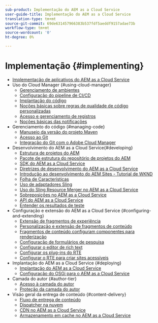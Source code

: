 ```yaml
---
sub-product: Implementação do AEM as a Cloud Service
user-guide-title: Implementação do AEM as a Cloud Service
translation-type: tm+mt
source-git-commit: 69de631457966383b537fdf5aeddf9157adae73b
workflow-type: tm+mt
source-wordcount: '0'
ht-degree: 0%

---
```



# Implementação {#implementing}

+ [Implementação de aplicativos do AEM as a Cloud Service](/help/implementing/home.md)
+ Uso do Cloud Manager {#using-cloud-manager}
   + [Gerenciamento de ambientes](cloud-manager/manage-environments.md)
   + [Configuração do pipeline de CI/CD](cloud-manager/configure-pipeline.md)
   + [Implantação do código](cloud-manager/deploy-code.md)
   + [Noções básicas sobre regras de qualidade de código personalizadas](cloud-manager/custom-code-quality-rules.md)
   + [Acesso e gerenciamento de registros](cloud-manager/manage-logs.md)
   + [Noções básicas das notificações](cloud-manager/notifications.md)
+ Gerenciamento do código {#managing-code}
   + [Manuseio da versão do projeto Maven](cloud-manager/project-version-handling.md)
   + [Acesso ao Git](cloud-manager/accessing-git.md)
   + [Integração do Git com o Adobe Cloud Manager](cloud-manager/integrating-with-git.md)
+ Desenvolvimento do AEM as a Cloud Service{#developing}
   + [Estrutura de projetos do AEM](developing/introduction/aem-project-content-package-structure.md)
   + [Pacote de estrutura do repositório de projetos do AEM](developing/introduction/repository-structure-package.md)
   + [SDK do AEM as a Cloud Service](developing/introduction/aem-as-a-cloud-service-sdk.md)
   + [Diretrizes de desenvolvimento do AEM as a Cloud Service](developing/introduction/development-guidelines.md)
   + [Introdução ao desenvolvimento do AEM Sites - Tutorial de WKND](developing/introduction/develop-wknd-tutorial.md)
   + [Folha de Características](developing/introduction/sling-cheatsheet.md)
   + [Uso de adaptadores Sling](developing/introduction/sling-adapters.md)
   + [Uso do Sling Resource Merger no AEM as a Cloud Service](developing/introduction/sling-resource-merger.md)
   + [Sobreposições no AEM as a Cloud Service](developing/introduction/overlays.md)
   + [API do AEM as a Cloud Service](https://docs.adobe.com/content/help/pt/experience-manager-cloud-service/implementing/developing/ref/javadoc/index.html)
   + [Entender os resultados de teste](/help/implementing/developing/introduction/understand-test-results.md)
+ Configuração e extensão do AEM as a Cloud Service {#configuring-and-extending}
   + [Extensão de fragmentos de experiência](developing/extending/experience-fragments.md)
   + [Personalização e extensão de fragmentos de conteúdo](developing/extending/content-fragments-customizing.md)
   + [Fragmentos de conteúdo configuram componentes para renderização](developing/extending/content-fragments-configuring-components-rendering.md)
   + [Configuração de formulários de pesquisa](developing/extending/search-forms.md)
   + [Configurar o editor de rich text](/help/implementing/developing/extending/rich-text-editor.md)
   + [Configurar os plug-ins do RTE](/help/implementing/developing/extending/configure-rich-text-editor-plug-ins.md)
   + [Configurar o RTE para criar sites acessíveis](/help/implementing/developing/extending/rte-accessible-content.md)
+ Implantação do AEM as a Cloud Service {#deploying}
   + [Implantação do AEM as a Cloud Service](deploying/overview.md)
   + [Configuração do OSGi para o AEM as a Cloud Service](deploying/configuring-osgi.md)
+ Camada do autor {#author-tier}
   + [Acesso à camada do autor](/help/implementing/author-tier/accessing-the-author-tier.md)
   + [Proteção da camada do autor](/help/implementing/author-tier/securing-the-author-tier.md)
+ Visão geral da entrega de conteúdo {#content-delivery}
   + [Fluxo de entrega de conteúdo](dispatcher/overview.md)
   + [Dispatcher na nuvem](dispatcher/disp-overview.md)
   + [CDN no AEM as a Cloud Service](dispatcher/cdn.md)
   + [Armazenamento em cache no AEM as a Cloud Service](dispatcher/caching.md)
